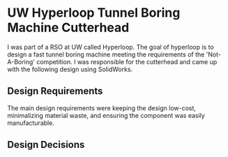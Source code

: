 # UW Hyperloop Tunnel Boring Machine Cutterhead

I was part of a RSO at UW called Hyperloop. The goal of hyperloop is to design a fast tunnel boring machine meeting the requirements of the 'Not-A-Boring' competition. I was responsible for the cutterhead and came up with the following design using SolidWorks.

## Design Requirements
The main design requirements were keeping the design low-cost, minimalizing material waste, and ensuring the component was easily manufacturable. 

## Design Decisions
